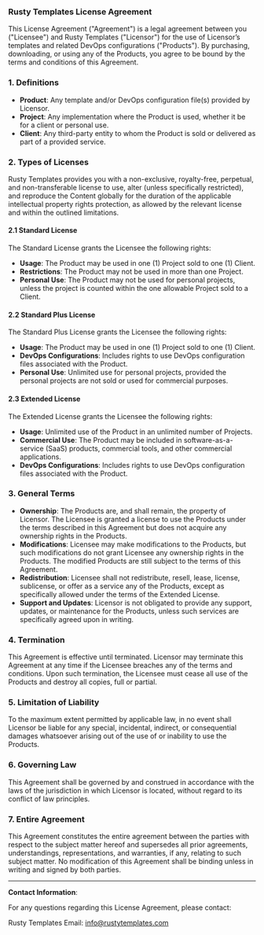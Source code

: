 ### Rusty Templates License Agreement

This License Agreement ("Agreement") is a legal agreement between you ("Licensee") and Rusty Templates ("Licensor") for the use of Licensor’s templates and related DevOps configurations ("Products"). By purchasing, downloading, or using any of the Products, you agree to be bound by the terms and conditions of this Agreement.

### 1. Definitions

- **Product**: Any template and/or DevOps configuration file(s) provided by Licensor.
- **Project**: Any implementation where the Product is used, whether it be for a client or personal use.
- **Client**: Any third-party entity to whom the Product is sold or delivered as part of a provided service.

### 2. Types of Licenses
Rusty Templates provides you with a non-exclusive, royalty-free, perpetual, and non-transferable license to use, alter (unless specifically restricted), and reproduce the Content globally for the duration of the applicable intellectual property rights protection, as allowed by the relevant license and within the outlined limitations.

#### 2.1 Standard License

The Standard License grants the Licensee the following rights:
- **Usage**: The Product may be used in one (1) Project sold to one (1) Client.
- **Restrictions**: The Product may not be used in more than one Project.
- **Personal Use**: The Product may not be used for personal projects, unless the project is counted within the one allowable Project sold to a Client.

#### 2.2 Standard Plus License

The Standard Plus License grants the Licensee the following rights:
- **Usage**: The Product may be used in one (1) Project sold to one (1) Client.
- **DevOps Configurations**: Includes rights to use DevOps configuration files associated with the Product.
- **Personal Use**: Unlimited use for personal projects, provided the personal projects are not sold or used for commercial purposes.

#### 2.3 Extended License

The Extended License grants the Licensee the following rights:
- **Usage**: Unlimited use of the Product in an unlimited number of Projects.
- **Commercial Use**: The Product may be included in software-as-a-service (SaaS) products, commercial tools, and other commercial applications.
- **DevOps Configurations**: Includes rights to use DevOps configuration files associated with the Product.

### 3. General Terms

- **Ownership**: The Products are, and shall remain, the property of Licensor. The Licensee is granted a license to use the Products under the terms described in this Agreement but does not acquire any ownership rights in the Products.
- **Modifications**: Licensee may make modifications to the Products, but such modifications do not grant Licensee any ownership rights in the Products. The modified Products are still subject to the terms of this Agreement.
- **Redistribution**: Licensee shall not redistribute, resell, lease, license, sublicense, or offer as a service any of the Products, except as specifically allowed under the terms of the Extended License.
- **Support and Updates**: Licensor is not obligated to provide any support, updates, or maintenance for the Products, unless such services are specifically agreed upon in writing.

### 4. Termination

This Agreement is effective until terminated. Licensor may terminate this Agreement at any time if the Licensee breaches any of the terms and conditions. Upon such termination, the Licensee must cease all use of the Products and destroy all copies, full or partial.

### 5. Limitation of Liability

To the maximum extent permitted by applicable law, in no event shall Licensor be liable for any special, incidental, indirect, or consequential damages whatsoever arising out of the use of or inability to use the Products.

### 6. Governing Law

This Agreement shall be governed by and construed in accordance with the laws of the jurisdiction in which Licensor is located, without regard to its conflict of law principles.

### 7. Entire Agreement

This Agreement constitutes the entire agreement between the parties with respect to the subject matter hereof and supersedes all prior agreements, understandings, representations, and warranties, if any, relating to such subject matter. No modification of this Agreement shall be binding unless in writing and signed by both parties.

---

**Contact Information**:

For any questions regarding this License Agreement, please contact:

Rusty Templates
Email: [info@rustytemplates.com](mailto:info@rustytemplates.com)
